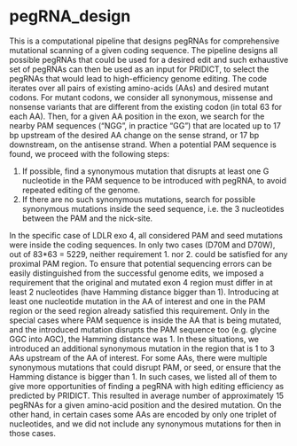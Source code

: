 # pegRNA_design

This is a computational pipeline that designs pegRNAs for comprehensive mutational scanning of a given coding sequence. The pipeline designs all possible pegRNAs that could be used for a desired edit and such exhaustive set of pegRNAs can then be used as an input for PRIDICT, to select the pegRNAs that would lead to high-efficiency genome editing.
The code iterates over all pairs of existing amino-acids (AAs) and desired mutant codons. For mutant codons, we consider all synonymous, missense and nonsense variants that are different from the existing codon (in total 63 for each AA). Then, for a given AA position in the exon, we search for the nearby PAM sequences (“NGG”, in practice “GG”) that are located up to 17 bp upstream of the desired AA change on the sense strand, or 17 bp downstream, on the antisense strand. When a potential PAM sequence is found, we proceed with the following steps:
1.	If possible, find a synonymous mutation that disrupts at least one G nucleotide in the PAM sequence to be introduced with pegRNA, to avoid repeated editing of the genome. 
2.	If there are no such synonymous mutations, search for possible synonymous mutations inside the seed sequence, i.e. the 3 nucleotides between the PAM and the nick-site. 

In the specific case of LDLR exo 4, all considered PAM and seed mutations were inside the coding sequences. In only two cases (D70M and D70W), out of 83*63 = 5229, neither requirement 1. nor 2. could be satisfied for any proximal PAM region.
To ensure that potential sequencing errors can be easily distinguished from the successful genome edits, we imposed a requirement that the original and mutated exon 4 region must differ in at least 2 nucleotides (have Hamming distance bigger than 1). Introducing at least one nucleotide mutation in the AA of interest and one in the PAM region or the seed region already satisfied this requirement. Only in the special cases where PAM sequence is inside the AA that is being mutated, and the introduced mutation disrupts the PAM sequence too (e.g. glycine GGC into AGC), the Hamming distance was 1. In these situations, we introduced an additional synonymous mutation in the region that is 1 to 3 AAs upstream of the AA of interest. 
For some AAs, there were multiple synonymous mutations that could disrupt PAM, or seed, or ensure that the Hamming distance is bigger than 1. In such cases, we listed all of them to give more opportunities of finding a pegRNA with high editing efficiency as predicted by PRIDICT. This resulted in average number of approximately 15 pegRNAs for a given amino-acid position and the desired mutation. On the other hand, in certain cases some AAs are encoded by only one triplet of nucleotides, and we did not include any synonymous mutations for then in those cases. 
